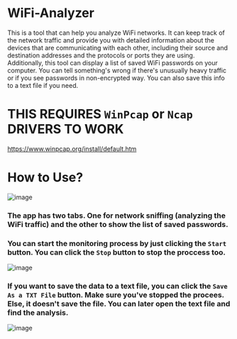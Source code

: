 # WiFi-Analyzer
This is a tool that can help you analyze WiFi networks. It can keep track of the network traffic and provide you with detailed information about the devices that are communicating with each other, including their source and destination addresses and the protocols or ports they are using. Additionally, this tool can display a list of saved WiFi passwords on your computer. You can tell something's wrong if there's unusually heavy traffic or if you see passwords in non-encrypted way. You can also save this info to a text file if you need.

# THIS REQUIRES `WinPcap` or `Ncap` DRIVERS TO WORK
https://www.winpcap.org/install/default.htm

# How to Use?
![image](https://user-images.githubusercontent.com/109947257/229361759-9c1fdc46-5806-43b7-81d8-6ac207924de4.png)

### The app has two tabs. One for network sniffing (analyzing the WiFi traffic) and the other to show the list of saved passwords.

### You can start the monitoring process by just clicking the `Start` button. You can click the `Stop` button to stop the proccess too.
![image](https://user-images.githubusercontent.com/109947257/229361796-01fc20b3-440c-4e74-971f-a70c4735ab99.png)

### If you want to save the data to a text file, you can click the `Save As a TXT File` button. Make sure you've stopped the procees. Else, it doesn't save the file. You can later open the text file and find the analysis.
![image](https://user-images.githubusercontent.com/109947257/229361916-0d321f2d-88de-4320-be89-ae8a8ddc6f39.png)
